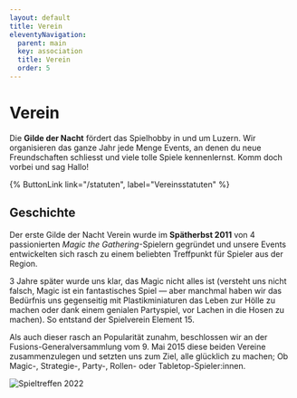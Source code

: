 ```yaml
---
layout: default
title: Verein
eleventyNavigation:
  parent: main
  key: association
  title: Verein
  order: 5
---
```


# Verein

Die **Gilde der Nacht** fördert das Spielhobby in und um Luzern. Wir organisieren das ganze Jahr jede Menge Events, an denen du neue Freundschaften schliesst und viele tolle Spiele kennenlernst. Komm doch vorbei und sag Hallo!

{% ButtonLink link="/statuten", label="Vereinsstatuten" %}

## Geschichte

Der erste Gilde der Nacht Verein wurde im **Spätherbst 2011** von 4 passionierten _Magic the Gathering_-Spielern gegründet und unsere Events entwickelten sich rasch zu einem beliebten Treffpunkt für Spieler aus der Region.

3 Jahre später wurde uns klar, das Magic nicht alles ist (versteht uns nicht falsch, Magic ist ein fantastisches Spiel — aber manchmal haben wir das Bedürfnis uns gegenseitig mit Plastikminiaturen das Leben zur Hölle zu machen oder dank einem genialen Partyspiel, vor Lachen in die Hosen zu machen). So entstand der Spielverein Element 15.

Als auch dieser rasch an Popularität zunahm, beschlossen wir an der Fusions-Generalversammlung vom 9. Mai 2015 diese beiden Vereine zusammenzulegen und setzten uns zum Ziel, alle glücklich zu machen; Ob Magic-, Strategie-, Party-, Rollen- oder Tabletop-Spieler:innen.

![Spieltreffen 2022](./images/1.jpg)
